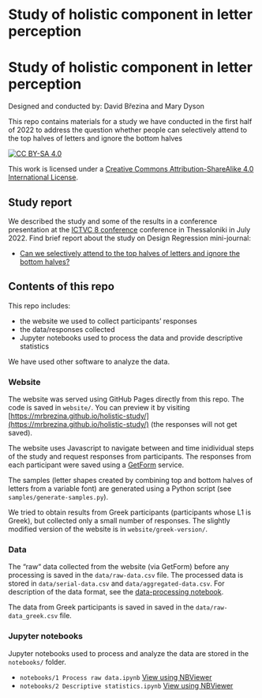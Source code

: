 # Study of holistic component in letter perception


# Study of holistic component in letter perception

Designed and conducted by: David Březina and Mary Dyson

This repo contains materials for a study we have conducted in the first half of 2022 to address the question whether people can selectively attend to the top halves of letters and ignore the bottom halves

[![CC BY-SA 4.0][cc-by-sa-shield]][cc-by-sa]

This work is licensed under a
[Creative Commons Attribution-ShareAlike 4.0 International License][cc-by-sa].

[cc-by-sa]: http://creativecommons.org/licenses/by-sa/4.0/
[cc-by-sa-shield]: https://img.shields.io/badge/License-CC%20BY--SA%204.0-lightgrey.svg

## Study report

We described the study and some of the results in a conference presentation at the [ICTVC 8 conference](https://ictvc.org/2022/en/) conference in Thessaloniki in July 2022. Find brief report about the study on Design Regression mini-journal:

- [Can we selectively attend to the top halves of letters and ignore the bottom halves?](https://designregression.com/article/can-we-selectively-attend-to-the-top-halves-of-letters-and-ignore-the-bottom-halves)

## Contents of this repo

This repo includes:

- the website we used to collect participants’ responses
- the data/responses collected
- Jupyter notebooks used to process the data and provide descriptive statistics

We have used other software to analyze the data.

### Website

The website was served using GitHub Pages directly from this repo. The code is saved in `website/`. You can preview it by visiting [https://mrbrezina.github.io/holistic-study/](https://mrbrezina.github.io/holistic-study/) (the responses will not get saved).

The website uses Javascript to navigate between and time inidividual steps of the study and request responses from participants. The responses from each participant were saved using a [GetForm](https://getform.io) service.

The samples (letter shapes created by combining top and bottom halves of letters from a variable font) are generated using a Python script (see `samples/generate-samples.py`).

We tried to obtain results from Greek participants (participants whose L1 is Greek), but collected only a small number of responses. The slightly modified version of the website is in `website/greek-version/`.

### Data

The “raw“ data collected from the website (via GetForm) before any processing is saved in the `data/raw-data.csv` file. The processed data is stored in `data/serial-data.csv` and `data/aggregated-data.csv`. For description of the data format, see the [data-processing notebook](https://nbviewer.jupyter.org/github/MrBrezina/holistic-study/blob/master/notebooks/1%20Process%20raw%20data.ipynb).

The data from Greek participants is saved in saved in the `data/raw-data_greek.csv` file.

### Jupyter notebooks

Jupyter notebooks used to process and analyze the data are stored in the `notebooks/` folder.

- `notebooks/1 Process raw data.ipynb` [View using NBViewer](https://nbviewer.jupyter.org/github/MrBrezina/holistic-study/blob/master/notebooks/1%20Process%20raw%20data.ipynb)
- `notebooks/2 Descriptive statistics.ipynb` [View using NBViewer](https://nbviewer.jupyter.org/github/MrBrezina/holistic-study/blob/master/notebooks/2%20Descriptive%20statistics.ipynb)

